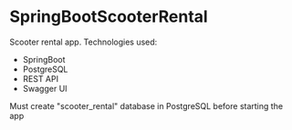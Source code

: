 # SpringBootScooterRental
Scooter rental app. Technologies used:
* SpringBoot
* PostgreSQL 
* REST API 
* Swagger UI

Must create "scooter_rental" database in PostgreSQL before starting the app
